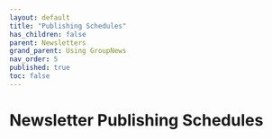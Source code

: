 ```yaml
---
layout: default
title: "Publishing Schedules"
has_children: false
parent: Newsletters
grand_parent: Using GroupNews
nav_order: 5
published: true
toc: false
---
```


# Newsletter Publishing Schedules
